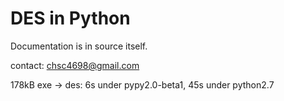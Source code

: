 DES in Python
=============

Documentation is in source itself.

contact: chsc4698@gmail.com


178kB exe -> des: 6s under pypy2.0-beta1, 45s under python2.7
